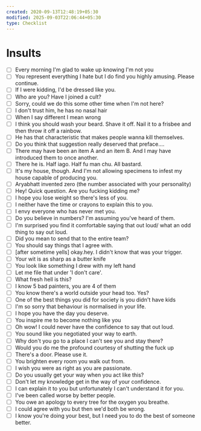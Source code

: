 ```yaml
---
created: 2020-09-13T12:48:19+05:30
modified: 2025-09-03T22:06:44+05:30
type: Checklist
---
```


# Insults

- [ ] Every morning I'm glad to wake up knowing I'm not you
- [ ] You represent everything I hate but I do find you highly amusing. Please continue.
- [ ] If I were kidding, I'd be dressed like you.
- [ ] Who are you? Have I joined a cult?
- [ ] Sorry, could we do this some other time when I'm not here?
- [ ] I don't trust him, he has no nasal hair
- [ ] When I say different I mean wrong
- [ ] I think you should wash your beard. Shave it off. Nail it to a frisbee and then throw it off a rainbow.
- [ ] He has that characteristic that makes people wanna kill themselves.
- [ ] Do you think that suggestion really deserved that preface....
- [ ] There may have been an item A and an item B. And I may have introduced them to once another.
- [ ] There he is. Half iago. Half fu man chu. All bastard.
- [ ] It's my house, though. And I'm not allowing specimens to infest my house capable of producing you.
- [ ] Aryabhatt invented zero (the number associated with your personality)
- [ ] Hey! Quick question. Are you fucking kidding me?
- [ ] I hope you lose weight so there's less of you.
- [ ] I neither have the time or crayons to explain this to you.
- [ ] I envy everyone who has never met you.
- [ ] Do you believe in numbers? I'm assuming you've heard of them.
- [ ] I'm surprised you find it comfortable saying that out loud/ what an odd thing to say out loud.
- [ ] Did you mean to send that to the entire team?
- [ ] You should say things that I agree with.
- [ ] [after sometime yells] okay.hey. I didn't know that was your trigger.
- [ ] Your wit is as sharp as a butter knife
- [ ] You look like something I drew with my left hand
- [ ] Let me file that under 'I don't care'.
- [ ] What fresh hell is this?
- [ ] I know 5 bad painters, you are 4 of them
- [ ] You know there's a world outside your head too. Yes?
- [ ] One of the best things you did for society is you didn't have kids
- [ ] I'm so sorry that behaviour is normalised in your life.
- [ ] I hope you have the day you deserve.
- [ ] You inspire me to become nothing like you
- [ ] Oh wow! I could never have the confidence to say that out loud.
- [ ] You sound like you negotiated your way to earth.
- [ ] Why don't you go to a place I can't see you and stay there?
- [ ] Would you do me the profound courtesy of shutting the fuck up
- [ ] There's a door. Please use it.
- [ ] You brighten every room you walk out from.
- [ ] I wish you were as right as you are passionate.
- [ ] Do you usually get your way when you act like this?
- [ ] Don't let my knowledge get in the way of your confidence.
- [ ] I can explain it to you but unfortunately I can't understand it for you.
- [ ] I've been called worse by better people.
- [ ] You owe an apology to every tree for the oxygen you breathe.
- [ ] I could agree with you but then we'd both be wrong.
- [ ] I know you're doing your best, but I need you to do the best of someone better.
